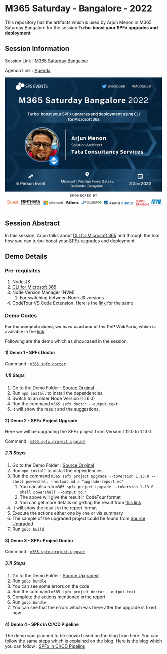 # M365 Saturday - Bangalore - 2022

This repository has the artifacts which is used by Arjun Menon in M365 Saturday Bangalore for the session **Turbo-boost your SPFx upgrades and deployment**

## Session Information

Session Link : [M365 Saturday Bangalore](https://www.m365event.com/)

Agenda Link : [Agenda](https://www.m365event.com/#agenda)

![M365 Saturday Bangalore](./assets/M365Bangalore-Dec2022-ArjunMenon.jpg)

## Session Abstract

In this session, Arjun talks about [CLI for Microsoft 365](https://pnp.github.io/cli-microsoft365/) and through the tool how you can turbo-boost your [SPFx](https://learn.microsoft.com/en-us/sharepoint/dev/spfx/sharepoint-framework-overview) upgrades and deployment.

## Demo Details

### Pre-requisites

1. Node.JS
2. [CLI for Microsoft 365](https://pnp.github.io/cli-microsoft365/user-guide/installing-cli/#install-the-cli-for-microsoft-365)
3. Node Version Manager (NVM)
   1. For switching between Node.JS versions
4. CodeTour VS Code Extension. Here is the [link](https://marketplace.visualstudio.com/items?itemName=vsls-contrib.codetour) for the same

### Demo Codes

For the complete demo, we have used one of the PnP WebParts, which is available in the [link](https://github.com/pnp/sp-dev-fx-webparts/tree/main/samples/react-groups-teams).

Following are the demo which as showcased in the session.

#### 1) Demo 1 - SPFx Doctor

Command : [`m365 spfx doctor`](https://pnp.github.io/cli-microsoft365/cmd/spfx/spfx-doctor/)

##### 1.1) Steps

1. Go to the Demo Folder : [Source Original](codes-demo/source-original/)
2. Run `npm install` to install the dependencies
3. Switch to an older Node Version (10.6.0)
4. Run the command  `m365 spfx doctor --output text`
5. It will show the result and the suggestions.

#### 2) Demo 2 - SPFx Project Upgrade

Here we will be upgrading the SPFx project from Version 1.12.0 to 1.13.0

Command : [`m365 spfx project upgrade`](https://pnp.github.io/cli-microsoft365/cmd/spfx/project/project-upgrade/)

##### 2.1) Steps

1. Go to the Demo Folder : [Source Original](codes-demo/source-original/)
2. Run `npm install` to install the dependencies
3. Run the command  `m365 spfx project upgrade --toVersion 1.13.0 --shell powershell --output md > "upgrade-report.md"`
   1. You can also run `m365 spfx project upgrade --toVersion 1.13.0 --shell powershell --output tour`
   2. The above will give the result in CodeTour format
   3. You can get more details on getting the result from [this link](https://marketplace.visualstudio.com/items?itemName=vsls-contrib.codetour#opening-tours)
4. It will show the result in the report format
5. Execute the actions either one by one or via summary
6. The sample of the upgraded project could be found from [Source Upgraded](codes-demo/source-upgraded/)
7. Run `gulp build`

#### 3) Demo 3 - SPFx Project Doctor

Command : [`m365 spfx project upgrade`](https://pnp.github.io/cli-microsoft365/cmd/spfx/project/project-doctor/)

##### 3.1) Steps

1. Go to the Demo Folder : [Source Upgraded](codes-demo/source-original/)
2. Run `gulp bundle`
3. You can see some errors on the code
4. Run the command `m365 spfx project doctor --output text`
5. Complete the actions mentioned in the report
6. Run `gulp bundle`
7. You can see that the errors which was there after the upgrade is fixed now

#### 4) Demo 4 - SPFx in CI/CD Pipeline

The demo was planned to be shown based on the blog from here. You can follow the same steps which is explained on the blog.
Here is the blog which you can follow : [SPFx in CI/CD Pipeline](https://arjunumenon.com/ci-cd-spfx-deployment-azure-devops-m365-cli/)
